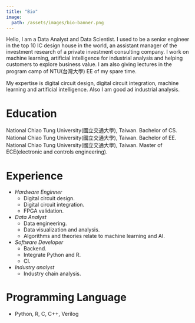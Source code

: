```yaml
---
title: "Bio"
image:
  path: /assets/images/bio-banner.png
---
```


Hello, I am a Data Analyst and Data Scientist. I used to be a senior engineer in the top 10 IC design house in the world, an assistant manager of the investment research of a private investment consulting company. I work on machine learning, artificial intelligence for industrial analysis and helping customers to explore business value. I am also giving lectures in the program camp of NTU(台灣大學) EE of my spare time.

My expertise is digital circuit design, digital circuit integration, machine learning and artificial intelligence. Also I am good ad industrial analysis.

# Education
National Chiao Tung University(國立交通大學), Taiwan. Bachelor of CS.
National Chiao Tung University(國立交通大學), Taiwan. Bachelor of EE.
National Chiao Tung University(國立交通大學), Taiwan. Master of ECE(electronic and controls engineering).

# Experience
- *Hardware Enginner*
  - Digital circuit design.
  - Digital circuit integration.
  - FPGA validation.
- *Data Analyst*
  - Data engineering.
  - Data visualization and analysis.
  - Algorithms and theories relate to machine learning and AI.
- *Software Developer*
  - Backend.
  - Integrate Python and R.
  - CI.
- *Industry analyst*
  - Industry chain analysis.

# Programming Language 
  - Python, R, C, C++, Verilog
